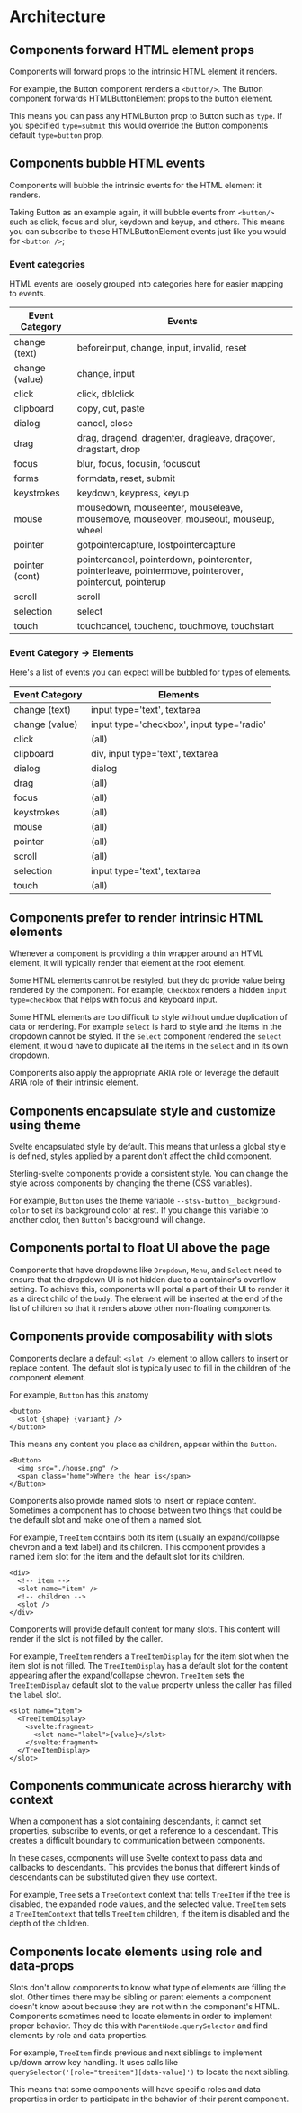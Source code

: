 # Architecture

## Components forward HTML element props

Components will forward props to the intrinsic HTML element it renders.

For example, the Button component renders a `<button/>`.
The Button component forwards HTMLButtonElement props to the button element.

This means you can pass any HTMLButton prop to Button such as `type`.
If you specified `type=submit` this would override the Button components default `type=button` prop.

## Components bubble HTML events

Components will bubble the intrinsic events for the HTML element it renders.

Taking Button as an example again, it will bubble events from `<button/>` such as click, focus and blur, keydown and keyup, and others. This means you can subscribe to these HTMLButtonElement events just like you would for `<button />`;

### Event categories

HTML events are loosely grouped into categories here for easier mapping to events.

| Event Category | Events                                                                                                  |
| -------------- | ------------------------------------------------------------------------------------------------------- |
| change (text)  | beforeinput, change, input, invalid, reset                                                              |
| change (value) | change, input                                                                                           |
| click          | click, dblclick                                                                                         |
| clipboard      | copy, cut, paste                                                                                        |
| dialog         | cancel, close                                                                                           |
| drag           | drag, dragend, dragenter, dragleave, dragover, dragstart, drop                                          |
| focus          | blur, focus, focusin, focusout                                                                          |
| forms          | formdata, reset, submit                                                                                 |
| keystrokes     | keydown, keypress, keyup                                                                                |
| mouse          | mousedown, mouseenter, mouseleave, mousemove, mouseover, mouseout, mouseup, wheel                       |
| pointer        | gotpointercapture, lostpointercapture                                                                   |
| pointer (cont) | pointercancel, pointerdown, pointerenter, pointerleave, pointermove, pointerover, pointerout, pointerup |
| scroll         | scroll                                                                                                  |
| selection      | select                                                                                                  |
| touch          | touchcancel, touchend, touchmove, touchstart                                                            |

### Event Category -> Elements

Here's a list of events you can expect will be bubbled for types of elements.

| Event Category | Elements                                  |
| -------------- | ----------------------------------------- |
| change (text)  | input type='text', textarea               |
| change (value) | input type='checkbox', input type='radio' |
| click          | (all)                                     |
| clipboard      | div, input type='text', textarea          |
| dialog         | dialog                                    |
| drag           | (all)                                     |
| focus          | (all)                                     |
| keystrokes     | (all)                                     |
| mouse          | (all)                                     |
| pointer        | (all)                                     |
| scroll         | (all)                                     |
| selection      | input type='text', textarea               |
| touch          | (all)                                     |

## Components prefer to render intrinsic HTML elements

Whenever a component is providing a thin wrapper around an HTML element,
it will typically render that element at the root element.

Some HTML elements cannot be restyled, but they do provide value being rendered by the component.
For example, `Checkbox` renders a hidden `input type=checkbox` that helps with focus and keyboard input.

Some HTML elements are too difficult to style without undue duplication of data or rendering.
For example `select` is hard to style and the items in the dropdown cannot be styled.
If the `Select` component rendered the `select` element, it would have to duplicate all the items in the `select`
and in its own dropdown.

Components also apply the appropriate ARIA role or leverage the default ARIA role of their intrinsic element.

## Components encapsulate style and customize using theme

Svelte encapsulated style by default. This means that unless a global style is defined, styles applied
by a parent don't affect the child component.

Sterling-svelte components provide a consistent style.
You can change the style across components by changing the theme (CSS variables).

For example, `Button` uses the theme variable `--stsv-button__background-color` to set its background color at rest.
If you change this variable to another color, then `Button`'s background will change.

## Components portal to float UI above the page

Components that have dropdowns like `Dropdown`, `Menu`, and `Select` need to ensure that the dropdown UI is not
hidden due to a container's overflow setting. To achieve this, components will portal a part of their UI to
render it as a direct child of the `body`. The element will be inserted at the end of the list of children so that
it renders above other non-floating components.

## Components provide composability with slots

Components declare a default `<slot />` element to allow callers to insert or replace content.
The default slot is typically used to fill in the children of the component element.

For example, `Button` has this anatomy

```svelte
<button>
  <slot {shape} {variant} />
</button>
```

This means any content you place as children, appear within the `Button`.

```svelte
<Button>
  <img src="./house.png" />
  <span class="home">Where the hear is</span>
</Button>
```

Components also provide named slots to insert or replace content.
Sometimes a component has to choose between two things that could be the default slot and make one of them a named slot.

For example, `TreeItem` contains both its item (usually an expand/collapse chevron and a text label) and its children.
This component provides a named item slot for the item and the default slot for its children.

```svelte
<div>
  <!-- item -->
  <slot name="item" />
  <!-- children -->
  <slot />
</div>
```

Components will provide default content for many slots.
This content will render if the slot is not filled by the caller.

For example, `TreeItem` renders a `TreeItemDisplay` for the item slot when the item slot is not filled.
The `TreeItemDisplay` has a default slot for the content appearing after the expand/collapse chevron.
`TreeItem` sets the `TreeItemDisplay` default slot to the `value` property unless the caller has filled the `label` slot.

```svelte
<slot name="item">
  <TreeItemDisplay>
    <svelte:fragment>
      <slot name="label">{value}</slot>
    </svelte:fragment>
  </TreeItemDisplay>
</slot>
```

## Components communicate across hierarchy with context

When a component has a slot containing descendants, it cannot set properties, subscribe to events, or get a reference to
a descendant. This creates a difficult boundary to communication between components.

In these cases, components will use Svelte context to pass data and callbacks to descendants.
This provides the bonus that different kinds of descendants can be substituted given they use context.

For example, `Tree` sets a `TreeContext` context that tells `TreeItem` if the tree is disabled, the expanded node values,
and the selected value. `TreeItem` sets a `TreeItemContext` that tells `TreeItem` children, if the item is disabled and
the depth of the children.

## Components locate elements using role and data-props

Slots don't allow components to know what type of elements are filling the slot.
Other times there may be sibling or parent elements a component doesn't know about because they are not within
the component's HTML.
Components sometimes need to locate elements in order to implement proper behavior.
They do this with `ParentNode.querySelector` and find elements by role and data properties.

For example, `TreeItem` finds previous and next siblings to implement up/down arrow key handling.
It uses calls like `querySelector('[role="treeitem"][data-value]')` to locate the next sibling.

This means that some components will have specific roles and data properties in order to participate in the behavior
of their parent component.
